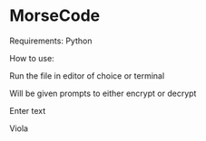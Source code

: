 # MorseCode

Requirements: Python

How to use:

Run the file in editor of choice or terminal

Will be given prompts to either encrypt or decrypt

Enter text

Viola
